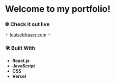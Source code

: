 # Welcome to my portfolio!

### 🌐 Check it out live

✨ [louisebfraser.com](https://www.louisebfraser.com) ✨  

### 🛠 Built With
- **React.js**
- **JavaScript** 
- **CSS**
- **Vercel**
